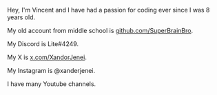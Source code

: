 Hey, I'm Vincent and I have had a passion for coding ever since I was 8 years old.

My old account from middle school is [github.com/SuperBrainBro](https://github.com/SuperBrainBro).

My Discord is Lite#4249.

My X is [x.com/XandorJenei](https://x.com/XandorJenei).
 
My Instagram is @xanderjenei.

I have many Youtube channels.
